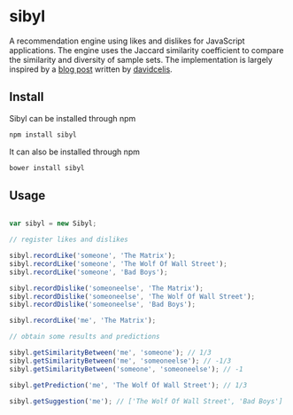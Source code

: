 sibyl
=====

A recommendation engine using likes and dislikes for JavaScript applications. The engine uses the Jaccard similarity coefficient to compare the similarity and diversity of sample sets. The implementation is largely inspired by a [blog post](http://davidcel.is/blog/2012/02/07/collaborative-filtering-with-likes-and-dislikes/) written by [davidcelis](https://github.com/davidcelis).

Install
-------

Sibyl can be installed through npm
```javascript
npm install sibyl
```

It can also be installed through npm
```javascript
bower install sibyl
```

Usage
-----

```javascript

var sibyl = new Sibyl;

// register likes and dislikes

sibyl.recordLike('someone', 'The Matrix');
sibyl.recordLike('someone', 'The Wolf Of Wall Street');
sibyl.recordLike('someone', 'Bad Boys');

sibyl.recordDislike('someoneelse', 'The Matrix');
sibyl.recordDislike('someoneelse', 'The Wolf Of Wall Street');
sibyl.recordDislike('someoneelse', 'Bad Boys');

sibyl.recordLike('me', 'The Matrix');

// obtain some results and predictions

sibyl.getSimilarityBetween('me', 'someone'); // 1/3
sibyl.getSimilarityBetween('me', 'someoneelse'); // -1/3
sibyl.getSimilarityBetween('someone', 'someoneelse'); // -1

sibyl.getPrediction('me', 'The Wolf Of Wall Street'); // 1/3

sibyl.getSuggestion('me'); // ['The Wolf Of Wall Street', 'Bad Boys']

```